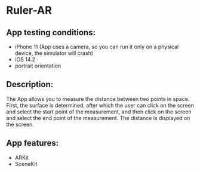 # Ruler-AR

**App testing conditions:**
-----------------------------------
- iPhone 11 (App uses a camera, so you can run it only on a physical device, the simulator will crash)
- iOS 14.2
- portrait orientation

**Description:**
-----------------------------------
The App allows you to measure the distance between two points in space. First, the surface is determined, after which the user can click on the screen and select the start point of the measurement, and then click on the screen and select the end point of the measurement. The distance is displayed on the screen.

**App features:**
-----------------------------------
- ARKit
- SceneKit
